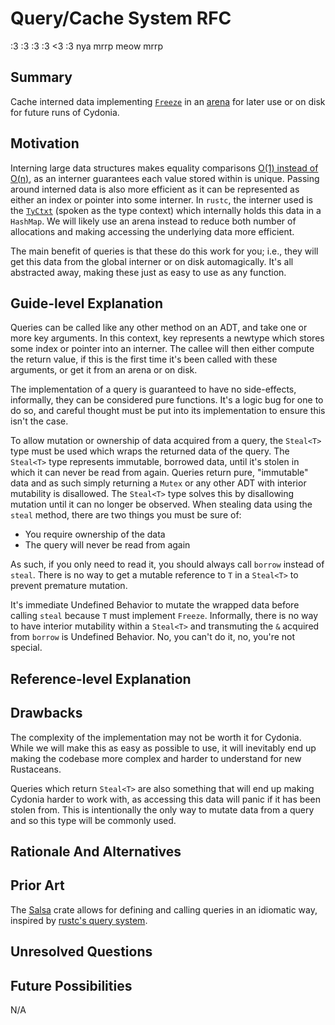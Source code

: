 # Query/Cache System RFC

:3 :3 :3 :3 <3 :3
nya mrrp meow mrrp

## Summary

Cache interned data implementing [`Freeze`](https://stdrs.dev/nightly/x86_64-unknown-linux-gnu/core/marker/trait.Freeze.html)
in an [arena](https://stackoverflow.com/questions/12825148/what-is-the-meaning-of-the-term-arena-in-relation-to-memory)
for later use or on disk for future runs of Cydonia.

## Motivation

<!-- TODO: This may be TMI in the motivation section. -->

Interning large data structures makes equality comparisons [O(1) instead of O(n)](https://matklad.github.io/2020/03/22/fast-simple-rust-interner.html),
as an interner guarantees each value stored within is unique. Passing around
interned data is also more efficient as it can be represented as either an index
or pointer into some interner. In `rustc`, the interner used is the [`TyCtxt`](https://doc.rust-lang.org/nightly/nightly-rustc/rustc_middle/ty/struct.TyCtxt.html)
(spoken as the type context) which internally holds this data in a `HashMap`.
We will likely use an arena instead to reduce both number of allocations and
making accessing the underlying data more efficient.

The main benefit of queries is that these do this work for you; i.e., they will
get this data from the global interner or on disk automagically. It's all
abstracted away, making these just as easy to use as any function.

## Guide-level Explanation

Queries can be called like any other method on an ADT, and take one or more key
arguments. In this context, key represents a newtype which stores some index or
pointer into an interner. The callee will then either compute the return value,
if this is the first time it's been called with these arguments, or get it from
an arena or on disk.

The implementation of a query is guaranteed to have no side-effects, informally,
they can be considered pure functions. It's a logic bug for one to do so, and
careful thought must be put into its implementation to ensure this isn't the
case.

To allow mutation or ownership of data acquired from a query, the `Steal<T>`
type must be used which wraps the returned data of the query. The `Steal<T>`
type represents immutable, borrowed data, until it's stolen in which it can
never be read from again. Queries return pure, "immutable" data and as such
simply returning a `Mutex` or any other ADT with interior mutability is
disallowed. The `Steal<T>` type solves this by disallowing mutation until it can
no longer be observed. When stealing data using the `steal` method, there are
two things you must be sure of:

- You require ownership of the data
- The query will never be read from again

As such, if you only need to read it, you should always call `borrow` instead of
`steal`. There is no way to get a mutable reference to `T` in a `Steal<T>` to
prevent premature mutation.

It's immediate Undefined Behavior to mutate the wrapped data before calling
`steal` because `T` must implement `Freeze`. Informally, there is no way to have
interior mutability within a `Steal<T>` and transmuting the `&` acquired from
`borrow` is Undefined Behavior. No, you can't do it, no, you're not special.

## Reference-level Explanation

## Drawbacks

The complexity of the implementation may not be worth it for Cydonia. While we
will make this as easy as possible to use, it will inevitably end up making the
codebase more complex and harder to understand for new Rustaceans.

Queries which return `Steal<T>` are also something that will end up making
Cydonia harder to work with, as accessing this data will panic if it has been
stolen from. This is intentionally the only way to mutate data from a query and
so this type will be commonly used.

## Rationale And Alternatives

## Prior Art

The [Salsa](https://github.com/salsa-rs/salsa) crate allows for defining and
calling queries in an idiomatic way, inspired by [rustc's query system](https://rustc-dev-guide.rust-lang.org/query.html).

## Unresolved Questions

## Future Possibilities

N/A
